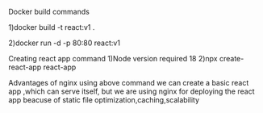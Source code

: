Docker build commands

1)docker build -t react:v1 .

2)docker run -d -p 80:80 react:v1

Creating react app command
1)Node version required 18
2)npx create-react-app react-app

Advantages of nginx
using above command we can create a basic react app ,which can serve itself,
but we are using nginx for deploying the react app  beacuse of static file optimization,caching,scalability

